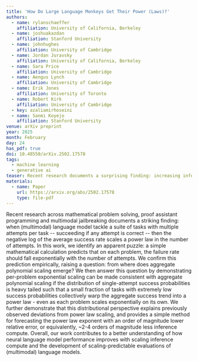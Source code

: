 ```yaml
---
title: 'How Do Large Language Monkeys Get Their Power (Laws)?'
authors:
  - name: rylanschaeffer
    affiliation: University of California, Berkeley
  - name: joshuakazdan
    affiliation: Stanford University
  - name: johnhughes
    affiliation: University of Cambridge
  - name: Jordan Juravsky
    affiliation: University of California, Berkeley
  - name: Sara Price
    affiliation: University of Cambridge
  - name: Aengus Lynch
    affiliation: University of Cambridge
  - name: Erik Jones
    affiliation: University of Toronto
  - name: Robert Kirk
    affiliation: University of Cambridge
  - key: azaliamirhoseini
  - name: Sanmi Koyejo
    affiliation: Stanford University
venue: arXiv preprint
year: 2025
month: February
day: 24
has_pdf: true
doi: 10.48550/arXiv.2502.17578
tags:
  - machine learning
  - generative ai
teaser: Recent research documents a surprising finding: increasing inference compute through repeated sampling reveals power-law scaling in average success rates. This occurs despite per-problem exponential scaling, explained by heavy-tailed distributions of single-attempt success rates. Our analysis unifies these observations under a mathematical framework, offering new insights into inference-time scaling laws and more efficient performance forecasting for language models.
materials:
  - name: Paper
    url: https://arxiv.org/abs/2502.17578
    type: file-pdf
---
```

Recent research across mathematical problem solving, proof assistant programming and multimodal jailbreaking documents a striking finding: when (multimodal) language model tackle a suite of tasks with multiple attempts per task -- succeeding if any attempt is correct -- then the negative log of the average success rate scales a power law in the number of attempts. In this work, we identify an apparent puzzle: a simple mathematical calculation predicts that on each problem, the failure rate should fall exponentially with the number of attempts. We confirm this prediction empirically, raising a question: from where does aggregate polynomial scaling emerge? We then answer this question by demonstrating per-problem exponential scaling can be made consistent with aggregate polynomial scaling if the distribution of single-attempt success probabilities is heavy tailed such that a small fraction of tasks with extremely low success probabilities collectively warp the aggregate success trend into a power law - even as each problem scales exponentially on its own. We further demonstrate that this distributional perspective explains previously observed deviations from power law scaling, and provides a simple method for forecasting the power law exponent with an order of magnitude lower relative error, or equivalently, ~2-4 orders of magnitude less inference compute. Overall, our work contributes to a better understanding of how neural language model performance improves with scaling inference compute and the development of scaling-predictable evaluations of (multimodal) language models.
